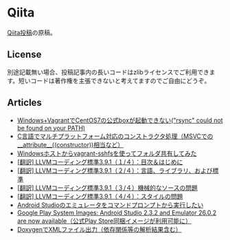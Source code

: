# Qiita

[Qiita投稿](https://qiita.com/tenmyo)の原稿。

## License

別途記載無い場合、投稿記事内の長いコードはzlibライセンスでご利用できます。短いコードは著作権を主張できないと考えてますのでご自由にどうぞ。

## Articles

- [Windows+VagrantでCentOS7の公式boxが起動できない("rsync" could not be found on your PATH)](c2bb714117c98ae979de.md)
- [C言語でマルチプラットフォーム対応のコンストラクタ処理（MSVCでの__attribute__((constructor))相当など）](c3dd91af04d10d185a9a.md)
- [Windowsホストからvagrant-sshfsを使ってフォルダ共有してみた](deb19e4adde69dd4e3aa.md)
- [[翻訳] LLVMコーディング標準3.9.1（１/４）：目次＆はじめに](5d9fae50d941655350ca.md)
- [[翻訳] LLVMコーディング標準3.9.1（２/４）：言語、ライブラリ、および標準](e1194d8093b7a79abd5f.md)
- [[翻訳] LLVMコーディング標準3.9.1（３/４）機械的なソースの問題](eb0fd21212ff0184e933.md)
- [[翻訳] LLVMコーディング標準3.9.1（４/４）：スタイルの問題](c452c5c527b743d4b96e.md)
- [Android Studioのエミュレータをコマンドプロンプトから実行したい](f547806f128606ae22d3.md)
- [Google Play System Images: Android Studio 2.3.2 and Emulator 26.0.2 are now available（公式Play Store同梱イメージが利用可能に）](8b8d5d5752787e591b73.md)
- [DoxygenでXMLファイル出力（依存関係等の解析結果含む）](5d799758afa3c487e7b9.md)
